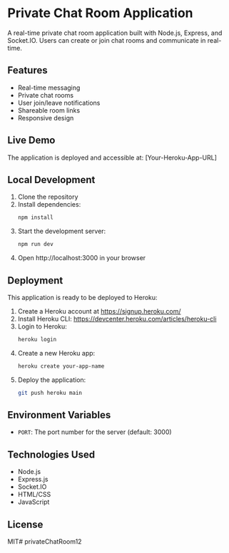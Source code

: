 # Private Chat Room Application

A real-time private chat room application built with Node.js, Express, and Socket.IO. Users can create or join chat rooms and communicate in real-time.

## Features

- Real-time messaging
- Private chat rooms
- User join/leave notifications
- Shareable room links
- Responsive design

## Live Demo

The application is deployed and accessible at: [Your-Heroku-App-URL]

## Local Development

1. Clone the repository
2. Install dependencies:
   ```bash
   npm install
   ```
3. Start the development server:
   ```bash
   npm run dev
   ```
4. Open http://localhost:3000 in your browser

## Deployment

This application is ready to be deployed to Heroku:

1. Create a Heroku account at https://signup.heroku.com/
2. Install Heroku CLI: https://devcenter.heroku.com/articles/heroku-cli
3. Login to Heroku:
   ```bash
   heroku login
   ```
4. Create a new Heroku app:
   ```bash
   heroku create your-app-name
   ```
5. Deploy the application:
   ```bash
   git push heroku main
   ```

## Environment Variables

- `PORT`: The port number for the server (default: 3000)

## Technologies Used

- Node.js
- Express.js
- Socket.IO
- HTML/CSS
- JavaScript

## License

MIT# privateChatRoom12
